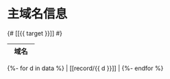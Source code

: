 
# 主域名信息

{# [[{{ target }}]] #}

| 域名　 |
| ----  |
{%- for d in data %}
| [[record/{{ d }}]] |
{%- endfor %}
